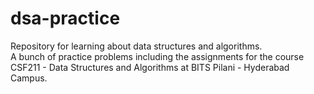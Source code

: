 # dsa-practice

Repository for learning about data structures and algorithms.  
A bunch of practice problems including the assignments for the course CSF211 - Data Structures and Algorithms at BITS Pilani - Hyderabad Campus.

